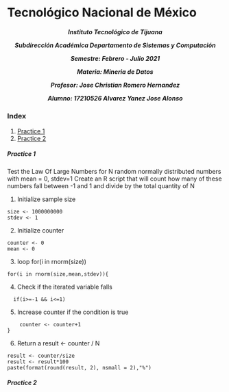 <h1>Tecnológico Nacional de México</h1>
<h5 style="text-align: center;"> Instituto Tecnológico de Tijuana 

Subdirección Académica 
Departamento de Sistemas y Computación 

Semestre: Febrero - Julio 2021

Materia:
Mineria de Datos

Profesor: 
Jose Christian Romero Hernandez

Alumno: 
17210526 Alvarez Yanez Jose Alonso


 </h5>


### Index

1. [Practice 1](#id1)
2. [Practice 2](#id2)

##### Practice 1<a name="id1"></a>

Test the Law Of Large Numbers for N random normally distributed numbers with mean = 0, stdev=1
Create an R script that will count how many of these numbers fall between -1 and 1 and divide
by the total quantity of N

1. Initialize sample size

~~~
size <- 1000000000
stdev <- 1
~~~
2. Initialize counter
~~~
counter <- 0
mean <- 0
~~~
3. loop for(i in rnorm(size))
~~~
for(i in rnorm(size,mean,stdev)){
~~~
4. Check if the iterated variable falls
~~~
  if(i>=-1 && i<=1)
~~~
5. Increase counter if the condition is true
~~~
    counter <- counter+1
}
~~~    
6. Return a result <- counter / N
~~~
result <- counter/size
result <- result*100
paste(format(round(result, 2), nsmall = 2),"%")
~~~

##### Practice 2<a name="id2"></a>